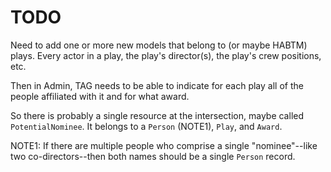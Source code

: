# TODO

Need to add one or more new models that belong to (or maybe HABTM) plays. Every actor in a play, the play's director(s), the play's crew positions, etc.

Then in Admin, TAG needs to be able to indicate for each play all of the people affiliated with it and for what award.

So there is probably a single resource at the intersection, maybe called `PotentialNominee`. It belongs to a `Person` (NOTE1), `Play`, and `Award`.

NOTE1: If there are multiple people who comprise a single "nominee"--like two co-directors--then both names should be a single `Person` record.